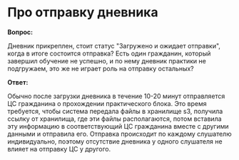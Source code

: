 # Про отправку дневника

**Вопрос:**

Дневник прикреплен, стоит статус "Загружено и ожидает отправки", когда в итоге состоится отправка? Есть один гражданин, который завершил обучение не успешно, и по нему дневник практики не подгружаем, это же не играет роль на отправку остальных?

**Ответ:**

Обычно после загрузки дневника в течение 10-20 минут отправляется ЦС гражданина о прохождении практического блока. Это время требуется, чтобы система передала файлы в хранилище s3, получила ссылку от хранилища, где эти файлы располагаются, потом вставила эту информацию в соответствующий ЦС гражданина вместе с другими данными и отправила его. Отправка происходит по каждому слушателю индивидуально, поэтому отсутствие дневника у одного слушателя не влияет на отправку ЦС у другого.
